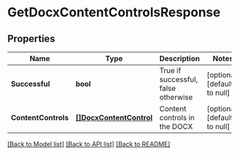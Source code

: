 # GetDocxContentControlsResponse

## Properties
Name | Type | Description | Notes
------------ | ------------- | ------------- | -------------
**Successful** | **bool** | True if successful, false otherwise | [optional] [default to null]
**ContentControls** | [**[]DocxContentControl**](DocxContentControl.md) | Content controls in the DOCX | [optional] [default to null]

[[Back to Model list]](../README.md#documentation-for-models) [[Back to API list]](../README.md#documentation-for-api-endpoints) [[Back to README]](../README.md)


